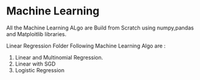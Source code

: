 # Machine Learning 
All the Machine Learning ALgo are Build from Scratch using numpy,pandas and Matploitlib libraries.

Linear Regression Folder Following Machine Learning Algo are :
  1) Linear and Multinomial Regression.
  2) Linear with SGD
  3) Logistic Regression
